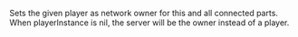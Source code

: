 Sets the given player as network owner for this and all connected parts.
When playerInstance is nil, the server will be the owner instead of a
player.